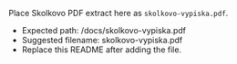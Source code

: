 Place Skolkovo PDF extract here as `skolkovo-vypiska.pdf`.

- Expected path: /docs/skolkovo-vypiska.pdf
- Suggested filename: skolkovo-vypiska.pdf
- Replace this README after adding the file.

